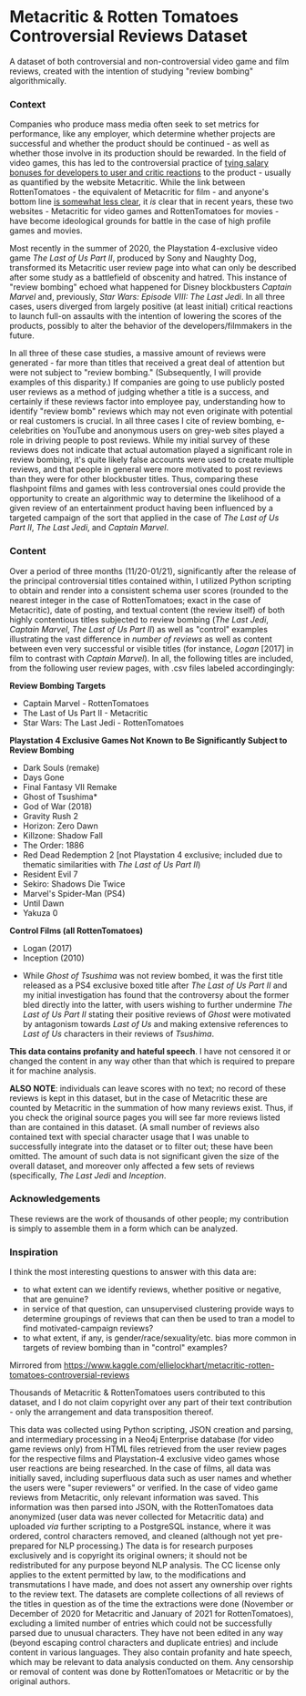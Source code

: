 # Metacritic & Rotten Tomatoes Controversial Reviews Dataset
 A dataset of both controversial and non-controversial video game and film reviews, created with the intention of studying "review bombing" algorithmically.

### Context

Companies who produce mass media often seek to set metrics for performance, like any employer, which determine whether projects are successful and whether the product should be continued - as well as whether those involve in its production should be rewarded. In the field of video games, this has led to the controversial practice of [tying salary bonuses for developers to user and critic reactions](https://arstechnica.com/gaming/2012/03/why-linking-developer-bonuses-to-metacritic-scores-should-come-to-an-end/) to the product - usually as quantified by the website Metacritic. While the link between RottenTomatoes - the equivalent of Metacritic for film - and anyone's bottom line [is somewhat less clear](https://www.theringer.com/movies/2020/9/4/21422568/rotten-tomatoes-effective-on-box-office), it *is* clear that in recent years, these two websites - Metacritic for video games and RottenTomatoes for movies - have become ideological grounds for battle in the case of high profile games and movies.

Most recently in the summer of 2020, the Playstation 4-exclusive video game *The Last of Us Part II*, produced by Sony and Naughty Dog, transformed its Metacritic user review page into what can only be described after some study as a battlefield of obscenity and hatred. This instance of "review bombing" echoed what happened for Disney blockbusters *Captain Marvel* and, previously, *Star Wars: Episode VIII: The Last Jedi*. In all three cases, users diverged from largely positive (at least initial) critical reactions to launch full-on assaults with the intention of lowering the scores of the products, possibly to alter the behavior of the developers/filmmakers in the future.

In all three of these case studies, a massive amount of reviews were generated - far more than titles that received a great deal of attention but were not subject to "review bombing." (Subsequently, I will provide examples of this disparity.) If companies are going to use publicly posted user reviews as a method of judging whether a title is a success, and certainly if these reviews factor into employee pay, understanding how to identify "review bomb" reviews which may not even originate with potential or real customers is crucial. In all three cases I cite of review bombing, e-celebrities on YouTube and anonymous users on grey-web sites played a role in driving people to post reviews. While my initial survey of these reviews does not indicate that actual automation played a significant role in review bombing, it's quite likely false accounts were used to create multiple reviews, and that people in general were more motivated to post reviews than they were for other blockbuster titles. Thus, comparing these flashpoint films and games with less controversial ones could provide the opportunity to create an algorithmic way to determine the likelihood of a given review of an entertainment product having been influenced by a targeted campaign of the sort that applied in the case of *The Last of Us Part II*, *The Last Jedi*, and *Captain Marvel*.

### Content

Over a period of three months (11/20-01/21), significantly after the release of the principal controversial titles contained within, I utilized Python scripting to obtain and render into a consistent schema user scores (rounded to the nearest integer in the case of RottenTomatoes; exact in the case of Metacritic), date of posting, and textual content (the review itself) of both highly contentious titles subjected to review bombing (*The Last Jedi*, *Captain Marvel*, *The Last of Us Part II*) as well as "control" examples illustrating the vast difference in *number of reviews* as well as content between even very successful or visible titles (for instance, *Logan* [2017] in film to contrast with *Captain Marvel*). In all, the following titles are included, from the following user review pages, with .csv files labeled accordingingly:

**Review Bombing Targets**
- Captain Marvel - RottenTomatoes
- The Last of Us Part II - Metacritic
- Star Wars: The Last Jedi - RottenTomatoes

**Playstation 4 Exclusive Games Not Known to Be Significantly Subject to Review Bombing**
- Dark Souls (remake)
- Days Gone
- Final Fantasy VII Remake
- Ghost of Tsushima*
- God of War (2018)
- Gravity Rush 2
- Horizon: Zero Dawn
- Killzone: Shadow Fall
- The Order: 1886
- Red Dead Redemption 2 [not Playstation 4 exclusive; included due to thematic similarities with *The Last of Us Part II*)
- Resident Evil 7
- Sekiro: Shadows Die Twice
- Marvel's Spider-Man (PS4)
- Until Dawn
- Yakuza 0

**Control Films (all RottenTomatoes)**
- Logan (2017)
- Inception (2010)

* While *Ghost of Tsushima* was not review bombed, it was the first title released as a PS4 exclusive boxed title after *The Last of Us Part II* and my initial investigation has found that the controversy about the former bled directly into the latter, with users wishing to further undermine *The Last of Us Part II* stating their positive reviews of *Ghost* were motivated by antagonism towards *Last of Us* and making extensive references to *Last of Us* characters in their reviews of *Tsushima*.

**This data contains profanity and hateful speech**. I have not censored it or changed the content in any way other than that which is required to prepare it for machine analysis.

**ALSO NOTE**: individuals can leave scores with no text; no record of these reviews is kept in this dataset, but in the case of Metacritic these are counted by Metacritic in the summation of how many reviews exist. Thus, if you check the original source pages you will see far more reviews listed than are contained in this dataset. (A small number of reviews also contained text with special character usage that I was unable to successfully integrate into the dataset or to filter out; these have been omitted. The amount of such data is not significant given the size of the overall dataset, and moreover only affected a few sets of reviews (specifically, *The Last Jedi* and *Inception*.

### Acknowledgements

These reviews are the work of thousands of other people; my contribution is simply to assemble them in a form which can be analyzed.


### Inspiration

I think the most interesting questions to answer with this data are:

- to what extent can we identify reviews, whether positive or negative, that are genuine?
- in service of that question, can unsupervised clustering provide ways to determine groupings of reviews that can then be used to tran a model to find motivated-campaign reviews?
- to what extent, if any, is gender/race/sexuality/etc. bias more common in targets of review bombing than in "control" examples?

Mirrored from https://www.kaggle.com/ellielockhart/metacritic-rotten-tomatoes-controversial-reviews

Thousands of Metacritic & RottenTomatoes users contributed to this dataset, and I do not claim copyright over any part of their text contribution - only the arrangement and data transposition thereof.

This data was collected using Python scripting, JSON creation and parsing, and intermediary processing in a Neo4j Enterprise database (for video game reviews only) from HTML files retrieved from the user review pages for the respective films and Playstation-4 exclusive video games whose user reactions are being researched. In the case of films, all data was initially saved, including superfluous data such as user names and whether the users were "super reviewers" or verified. In the case of video game reviews from Metacritic, only relevant information was saved. This information was then parsed into JSON, with the RottenTomatoes data anonymized (user data was never collected for Metacritic data) and uploaded *via* further scripting to a PostgreSQL instance, where it was ordered, control characters removed, and cleaned (although not yet pre-prepared for NLP processing.) The data is for research purposes exclusively and is copyright its original owners; it should not be redistributed for any purpose beyond NLP analysis. The CC license only applies to the extent permitted by law, to the modifications and transmutations I have made, and does not assert any ownership over rights to the review text. The datasets are complete collections of all reviews of the titles in question as of the time the extractions were done (November or December of 2020 for Metacritic and January of 2021 for RottenTomatoes), excluding a limited number of entries which could not be successfully parsed due to unusual characters. They have not been edited in any way (beyond escaping control characters and duplicate entries) and include content in various languages. They also contain profanity and hate speech, which may be relevant to data analysis conducted on them. Any censorship or removal of content was done by RottenTomatoes or Metacritic or by the original authors.